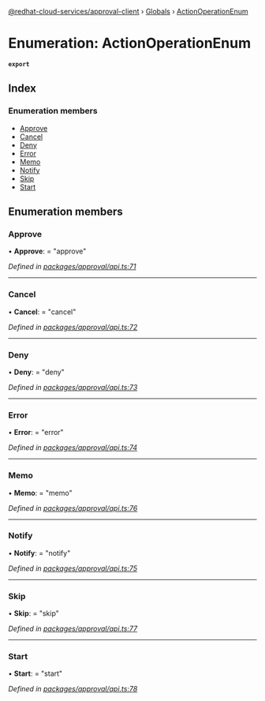 [@redhat-cloud-services/approval-client](../README.md) › [Globals](../globals.md) › [ActionOperationEnum](actionoperationenum.md)

# Enumeration: ActionOperationEnum

**`export`** 

## Index

### Enumeration members

* [Approve](actionoperationenum.md#approve)
* [Cancel](actionoperationenum.md#cancel)
* [Deny](actionoperationenum.md#deny)
* [Error](actionoperationenum.md#error)
* [Memo](actionoperationenum.md#memo)
* [Notify](actionoperationenum.md#notify)
* [Skip](actionoperationenum.md#skip)
* [Start](actionoperationenum.md#start)

## Enumeration members

###  Approve

• **Approve**: = "approve"

*Defined in [packages/approval/api.ts:71](https://github.com/fhlavac/javascript-clients/blob/master/packages/approval/api.ts#L71)*

___

###  Cancel

• **Cancel**: = "cancel"

*Defined in [packages/approval/api.ts:72](https://github.com/fhlavac/javascript-clients/blob/master/packages/approval/api.ts#L72)*

___

###  Deny

• **Deny**: = "deny"

*Defined in [packages/approval/api.ts:73](https://github.com/fhlavac/javascript-clients/blob/master/packages/approval/api.ts#L73)*

___

###  Error

• **Error**: = "error"

*Defined in [packages/approval/api.ts:74](https://github.com/fhlavac/javascript-clients/blob/master/packages/approval/api.ts#L74)*

___

###  Memo

• **Memo**: = "memo"

*Defined in [packages/approval/api.ts:76](https://github.com/fhlavac/javascript-clients/blob/master/packages/approval/api.ts#L76)*

___

###  Notify

• **Notify**: = "notify"

*Defined in [packages/approval/api.ts:75](https://github.com/fhlavac/javascript-clients/blob/master/packages/approval/api.ts#L75)*

___

###  Skip

• **Skip**: = "skip"

*Defined in [packages/approval/api.ts:77](https://github.com/fhlavac/javascript-clients/blob/master/packages/approval/api.ts#L77)*

___

###  Start

• **Start**: = "start"

*Defined in [packages/approval/api.ts:78](https://github.com/fhlavac/javascript-clients/blob/master/packages/approval/api.ts#L78)*
